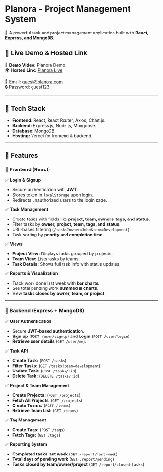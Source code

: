 # Planora - Project Management System

🚀 A powerful task and project management application built with **React, Express, and MongoDB**.

## 🔗 Live Demo & Hosted Link

🎥 **Demo Video:** [Planora Demo](https://your-demo-video-link.com)  
🌍 **Hosted Link:** [Planora Live](https://planora-frontend.vercel.app/)

📧 Email: guest@planora.com  
🔒 Password: guest123

---

## 🔧 Tech Stack

- **Frontend:** React, React Router, Axios, Chart.js.
- **Backend:** Express.js, Node.js, Mongoose.
- **Database:** MongoDB.
- **Hosting:** Vercel for frontend & backend.

---

## 📌 Features

### 🔹 Frontend (React)

✅ **Login & Signup**

- Secure authentication with **JWT**.
- Stores token in `localStorage` upon login.
- Redirects unauthorized users to the login page.

✅ **Task Management**

- Create tasks with fields like **project, team, owners, tags, and status**.
- Filter tasks by **owner, project, team, tags, and status**.
- URL-based filtering (`/tasks?owner=John&team=Development`).
- Task sorting by **priority and completion time**.

✅ **Views**

- **Project View:** Displays tasks grouped by projects.
- **Team View:** Lists tasks by teams.
- **Task Details:** Shows full task info with status updates.

✅ **Reports & Visualization**

- Track work done last week with **bar charts**.
- See total pending work **summed in charts**.
- View **tasks closed by owner, team, or project**.

---

### 🔹 Backend (Express + MongoDB)

✅ **User Authentication**

- Secure **JWT-based authentication**.
- **Sign up** (`POST /user/signup`) and **Login** (`POST /user/login`).
- **Retrieve user details** (`GET /user/me`).

✅ **Task API**

- **Create Task:** (`POST /tasks`)
- **Filter Tasks:** (`GET /tasks?team=development`)
- **Update Task:** (`POST /tasks/:id`)
- **Delete Task:** (`DELETE /tasks/:id`)

✅ **Project & Team Management**

- **Create Projects:** (`POST /projects`)
- **Fetch All Projects:** (`GET /projects`)
- **Create Teams:** (`POST /teams`)
- **Retrieve Team List:** (`GET /teams`)

✅ **Tag Management**

- **Create Tags:** (`POST /tags`)
- **Fetch Tags:** (`GET /tags`)

✅ **Reporting System**

- **Completed tasks last week** (`GET /report/last-week`)
- **Total days of pending work** (`GET /report/pending`)
- **Tasks closed by team/owner/project** (`GET /report/closed-tasks`)
